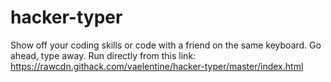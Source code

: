 # hacker-typer
Show off your coding skills or code with a friend on the same keyboard. Go ahead, type away.
Run directly from this link: https://rawcdn.githack.com/vaelentine/hacker-typer/master/index.html
